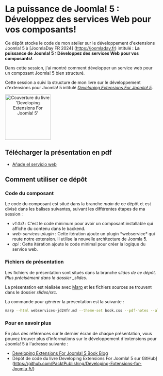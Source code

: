 # La puissance de Joomla! 5 : Développez des services Web pour vos composants!

Ce dépôt stocke le code de mon atelier sur le développement d'extensions Joomla! 5 à [JoomlaDay FR 2024] (https://joomladay.fr) intitulé : **La puissance de Joomla! 5 : Développez des services Web pour vos composants!**.

Dans cette session, j'ai montré comment développer un service web pour un composant Joomla! 5 bien structuré.

Cette session a suivi la structure de mon livre sur le développement d'extensions pour Joomla! 5 intitulé _[Developing Extensions For Joomla! 5](https://developingextensionsforjoomla5.com/?utm_source=gh-jdes24)_.

<a href="https://developingextensionsforjoomla5.com/" style="text-align: center"><img alt="Couverture du livre 'Developing Extensions For Joomla! 5'" src="https://developingextensionsforjoomla5.com/images/cover.webp" align="center" width="150"></a>

## Télécharger la présentation en pdf

- [Añade el servicio web](https://carcam.github.io/webservices-jd24fr/slides/webservices-jd24fr.pdf)

## Comment utiliser ce dépôt

### Code du composant

Le code du composant est situé dans la branche _main_ de ce dépôt et est divisé dans les balises suivantes, suivant les différentes étapes de ma session :

- _v1.0.0_ : C'est le code minimum pour avoir un composant installable qui affiche du contenu dans le backend.
- _web-services-plugin_ : Cette itération ajoute un plugin \*webservice\* qui route notre extension. Il utilise la nouvelle architecture de Joomla 5.
- _api_ : Cette itération ajoute le code minimal pour créer la logique du service web.

### Fichiers de présentation

Les fichiers de présentation sont situés dans la branche _slides de ce dépôt. Plus précisément dans le dossier \_slides_.

La présentation est réalisée avec [Marp](https://marp.app/) et les fichiers sources se trouvent dans le dossier _slides/src_.

La commande pour générer la présentation est la suivante :

```bash
marp --html webservices-jd24fr.md --theme-set book.css --pdf-notes --allow-local-files --output slides/webservices-jd24fr.pdf
```

### Pour en savoir plus

En plus des références sur le dernier écran de chaque présentation, vous pouvez trouver plus d'informations sur le développement d'extensions pour Joomla! 5 à l'adresse suivante :

- [Developing Extensions For Joomla! 5 Book Blog](https://developingextensionsforjoomla5.com/blog?utm_source=gh-jdfr24)
- Dépôt de code du livre Developing Extensions For Joomla! 5 sur GitHub](https://github.com/PacktPublishing/Developing-Extensions-for-Joomla-5/)
